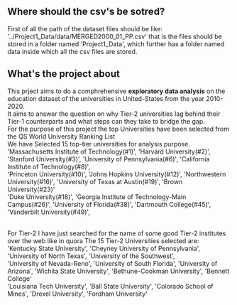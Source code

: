 <h2>Where should the csv's be sotred?</h2>
First of all the path of the dataset files should be like:
'../Project1_Data/data/MERGED2000_01_PP.csv'
that is the files should be stored in a folder named 'Project1_Data', which further has a folder named data inside which all the csv files are stored.

<h2>What's the project about</h2>
This prject aims to do a comphrehensive <b>exploratory data analysis</b> on the education dataset of the universities in United-States from the year 2010-2020.<br>
It aims to answer the question on why Tier-2 universities lag behind their Tier-1 counterparts and what steps can they take to bridge the gap.
<br>
For the purpose of this project the top Universities have been selected from the QS World University Ranking List<br>
We have Selected 15 top-tier universities for analysis purpose.<br>
'Massachusetts Institute of Technology(#1)', 'Harvard University(#2)', 'Stanford University(#3)', 'University of Pennsylvania(#6)', 'California Institute of Technology(#8)', <br>
'Princeton University(#10)', 'Johns Hopkins University(#12)', 'Northwestern University(#16)', 'University of Texas at Austin(#19)', 'Brown University(#23)'<br>
'Duke University(#18)', 'Georgia Institute of Technology-Main Campus(#26)', 'University of Florida(#38)', 'Dartmouth College(#45)', 'Vanderbilt University(#49)', <br><br>

For Tier-2 I have just searched for the name of some good Tier-2 institutes over the web like in quora
The 15 Tier-2 Universities selected are:<br>
'Kentucky State University', 'Cheyney University of Pennsylvania', 'University of North Texas', 'University of the Southwest',<br>
'University of Nevada-Reno', 'University of South Florida', 'University of Arizona', 'Wichita State University', 'Bethune-Cookman University', 'Bennett College'<br>
'Louisiana Tech University', 'Ball State University', 'Colorado School of Mines', 'Drexel University', 'Fordham University'<br>
